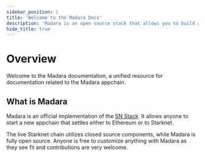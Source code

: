 ```yaml
---
sidebar_position: 1
title: 'Welcome to the Madara Docs'
description: 'Madara is an open source stack that allows you to build app chains powered by Cairo and Starknet technology'
hide_title: true
---
```


# Overview

Welcome to the Madara documentation, a unified resource for documentation related to the Madara appchain.

## What is Madara

Madara is an official implementation of the [SN Stack](https://www.starknet.io/sn-stack/). It allows anyone to start a new appchain that settles either to Ethereum or to Starknet.

The live Starknet chain utilizes closed source components, while Madara is fully open source. Anyone is free to customize anything with Madara as they see fit and contributions are very welcome.